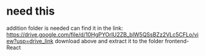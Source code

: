 # need this

addition folder is needed
can find it in the link: https://drive.google.com/file/d/10HgPYOrlU2ZB_blW5QSsBZz2VLc5CFLo/view?usp=drive_link
download above and extract it to the folder frontend-React
